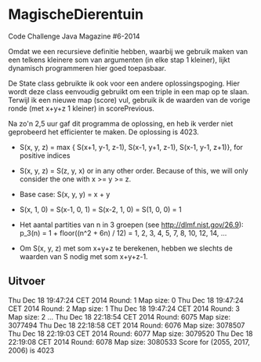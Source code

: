 MagischeDierentuin
==================

Code Challenge Java Magazine #6-2014

Omdat we een recursieve definitie hebben, waarbij we gebruik maken van een telkens kleinere som
van argumenten (in elke stap 1 kleiner), lijkt dynamisch programmeren hier goed toepasbaar.

De State class gebruikte ik ook voor een andere oplossingspoging. Hier wordt deze class eenvoudig
gebruikt om een triple in een map op te slaan. Terwijl ik een nieuwe map (score) vul, gebruik ik
de waarden van de vorige ronde (met x+y+z 1 kleiner) in scorePrevious.

Na zo'n 2,5 uur gaf dit programma de oplossing, en heb ik verder niet geprobeerd het efficienter te maken.
De oplossing is 4023.

- S(x, y, z) = max {
      S(x+1, y-1, z-1),
      S(x-1, y+1, z-1),
      S(x-1, y-1, z+1)}, for positive indices

- S(x, y, z) = S(z, y, x) or in any other order. Because of this, we will only consider the one with x >= y >= z.

- Base case: S(x, y, y) = x + y
- S(x, 1, 0) = S(x-1, 0, 1) = S(x-2, 1, 0) = S(1, 0, 0) = 1

- Het aantal partities van n in 3 groepen (see http://dlmf.nist.gov/26.9):
 p_3(n) = 1 + floor((n^2 + 6n) / 12) = 1, 2, 3, 4, 5, 7, 8, 10, 12, 14, ...

- Om S(x, y, z) met som x+y+z te berekenen, hebben we slechts de waarden van S nodig met som x+y+z-1.

## Uitvoer

 Thu Dec 18 19:47:24 CET 2014 Round: 1 Map size: 0
 Thu Dec 18 19:47:24 CET 2014 Round: 2 Map size: 1
 Thu Dec 18 19:47:24 CET 2014 Round: 3 Map size: 2
 ...
 Thu Dec 18 22:18:54 CET 2014 Round: 6075 Map size: 3077494
 Thu Dec 18 22:18:58 CET 2014 Round: 6076 Map size: 3078507
 Thu Dec 18 22:19:03 CET 2014 Round: 6077 Map size: 3079520
 Thu Dec 18 22:19:08 CET 2014 Round: 6078 Map size: 3080533
 Score for (2055, 2017, 2006) is 4023
